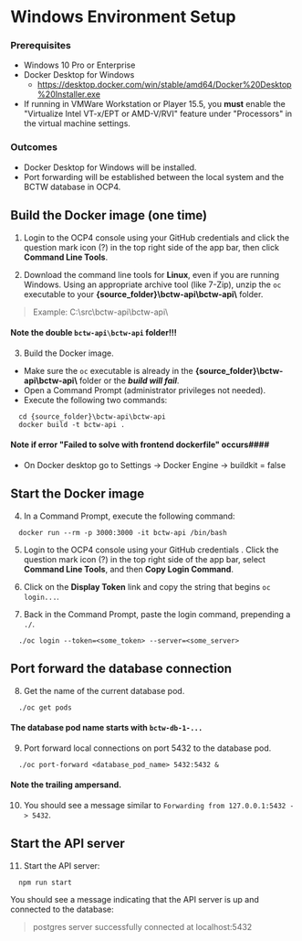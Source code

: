 # Windows Environment Setup #

### Prerequisites ###

- Windows 10 Pro or Enterprise
- Docker Desktop for Windows
  - https://desktop.docker.com/win/stable/amd64/Docker%20Desktop%20Installer.exe
- If running in VMWare Workstation or Player 15.5, you **must** enable the "Virtualize Intel VT-x/EPT or AMD-V/RVI" feature under "Processors" in the virtual machine settings.

### Outcomes ###

- Docker Desktop for Windows will be installed.
- Port forwarding will be established between the local system and the BCTW database in OCP4.

## Build the Docker image (one time) ##

1. Login to the OCP4 console using your GitHub credentials and click the question mark icon (?) in the top right side of the app bar, then click **Command Line Tools**.
 
1. Download the command line tools for **Linux**, even if you are running Windows. Using an appropriate archive tool (like 7-Zip), unzip the `oc` executable to your **{source_folder}\bctw-api\bctw-api\\** folder.

> Example: C:\src\bctw-api\bctw-api\

#### Note the double `bctw-api\bctw-api` folder!!! ####

3. Build the Docker image.
- Make sure the `oc` executable is already in the **{source_folder}\bctw-api\bctw-api\\** folder or the ***build will fail***.
- Open a Command Prompt (administrator privileges not needed).
- Execute the following two commands:
```
  cd {source_folder}\bctw-api\bctw-api
  docker build -t bctw-api .
```
#### Note if error "Failed to solve with frontend dockerfile" occurs####
- On Docker desktop go to Settings -> Docker Engine -> buildkit = false

## Start the Docker image ##

4. In a Command Prompt, execute the following command:
```
  docker run --rm -p 3000:3000 -it bctw-api /bin/bash
```
5. Login to the OCP4 console using your GitHub credentials . Click the question mark icon (?) in the top right side of the app bar, select **Command Line Tools**, and then **Copy Login Command**.

1. Click on the **Display Token** link and copy the string that begins `oc login...`.

1. Back in the Command Prompt, paste the login command, prepending a `./`.
```
  ./oc login --token=<some_token> --server=<some_server>
```

## Port forward the database connection

8. Get the name of the current database pod.
```
  ./oc get pods
```
#### The database pod name starts with `bctw-db-1-...` ####

9. Port forward local connections on port 5432 to the database pod. 
```
  ./oc port-forward <database_pod_name> 5432:5432 &
```
#### Note the trailing ampersand. ####

10. You should see a message similar to `Forwarding from 127.0.0.1:5432 -> 5432`.

## Start the API server

11. Start the API server:
```
  npm run start
```
You should see a message indicating that the API server is up and connected to the database:
> postgres server successfully connected at localhost:5432
